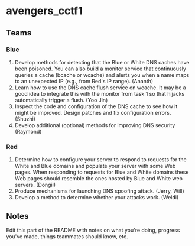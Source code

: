 avengers_cctf1
==============

Teams
-----

### Blue

1. Develop methods for detecting that the Blue or White DNS caches have been poisoned. You can also build a monitor service that continuously queries a cache (bcache or wcache) and alerts you when a name maps to an unexpected IP (e.g., from Red's IP range). (Ananth)
2. Learn how to use the DNS cache flush service on wcache. It may be a good idea to integrate this with the monitor from task 1 so that hijacks automatically trigger a flush. (Yoo Jin)
3. Inspect the code and configuration of the DNS cache to see how it might be improved. Design patches and fix configuration errors. (Shuzhi)
4. Develop additional (optional) methods for improving DNS security (Raymond)

### Red

1. Determine how to configure your server to respond to requests for the White and Blue domains and populate your server with some Web pages. When responding to requests for Blue and White domains these Web pages should resemble the ones hosted by Blue and White web servers. (Dongil)
2. Produce mechanisms for launching DNS spoofing attack. (Jerry, Will)
3. Develop a method to determine whether your attacks work. (Weidi)

Notes
-----

Edit this part of the README with notes on what you're doing, progress you've made, things teammates should know, etc.
